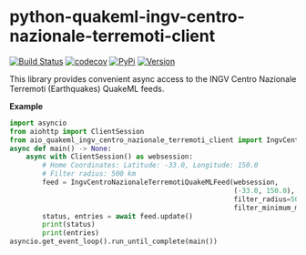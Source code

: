 # python-quakeml-ingv-centro-nazionale-terremoti-client

[![Build Status](https://github.com/exxamalte/python-aio-quakeml-ingv-centro-nazionale-terremoti-client/workflows/CI/badge.svg?branch=main)](https://github.com/exxamalte/python-aio-quakeml-ingv-centro-nazionale-terremoti-client/actions?workflow=CI)
[![codecov](https://codecov.io/gh/exxamalte/python-aio-quakeml-ingv-centro-nazionale-terremoti-client/branch/main/graph/badge.svg?token=15DT06IN30)](https://codecov.io/gh/exxamalte/python-aio-quakeml-ingv-centro-nazionale-terremoti-client)
[![PyPi](https://img.shields.io/pypi/v/aio-quakeml-ingv-centro-nazionale-terremoti-client.svg)](https://pypi.python.org/pypi/aio-quakeml-ingv-centro-nazionale-terremoti-client)
[![Version](https://img.shields.io/pypi/pyversions/aio-quakeml-ingv-centro-nazionale-terremoti-client.svg)](https://pypi.python.org/pypi/aio-quakeml-ingv-centro-nazionale-terremoti-client)

This library provides convenient async access to the INGV Centro Nazionale Terremoti (Earthquakes) QuakeML feeds.


**Example**
```python
import asyncio
from aiohttp import ClientSession
from aio_quakeml_ingv_centro_nazionale_terremoti_client import IngvCentroNazionaleTerremotiQuakeMLFeed
async def main() -> None:
    async with ClientSession() as websession:    
        # Home Coordinates: Latitude: -33.0, Longitude: 150.0
        # Filter radius: 500 km
        feed = IngvCentroNazionaleTerremotiQuakeMLFeed(websession, 
                                                       (-33.0, 150.0),
                                                       filter_radius=50000,
                                                       filter_minimum_magnitude=2.0)
        status, entries = await feed.update()
        print(status)
        print(entries)
asyncio.get_event_loop().run_until_complete(main())
```
